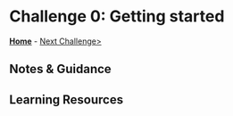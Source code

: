 # Challenge 0: Getting started

**[Home](../README.md)** - [Next Challenge>](./01-Monitoring-And-Alert-Rule.md)

## Notes & Guidance

## Learning Resources
